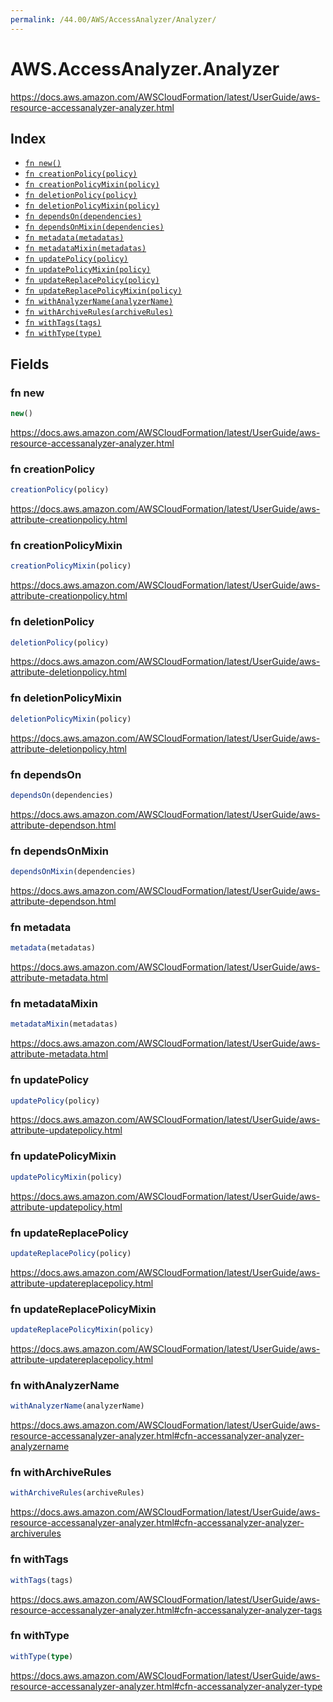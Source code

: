 ```yaml
---
permalink: /44.00/AWS/AccessAnalyzer/Analyzer/
---
```


# AWS.AccessAnalyzer.Analyzer

https://docs.aws.amazon.com/AWSCloudFormation/latest/UserGuide/aws-resource-accessanalyzer-analyzer.html

## Index

* [`fn new()`](#fn-new)
* [`fn creationPolicy(policy)`](#fn-creationpolicy)
* [`fn creationPolicyMixin(policy)`](#fn-creationpolicymixin)
* [`fn deletionPolicy(policy)`](#fn-deletionpolicy)
* [`fn deletionPolicyMixin(policy)`](#fn-deletionpolicymixin)
* [`fn dependsOn(dependencies)`](#fn-dependson)
* [`fn dependsOnMixin(dependencies)`](#fn-dependsonmixin)
* [`fn metadata(metadatas)`](#fn-metadata)
* [`fn metadataMixin(metadatas)`](#fn-metadatamixin)
* [`fn updatePolicy(policy)`](#fn-updatepolicy)
* [`fn updatePolicyMixin(policy)`](#fn-updatepolicymixin)
* [`fn updateReplacePolicy(policy)`](#fn-updatereplacepolicy)
* [`fn updateReplacePolicyMixin(policy)`](#fn-updatereplacepolicymixin)
* [`fn withAnalyzerName(analyzerName)`](#fn-withanalyzername)
* [`fn withArchiveRules(archiveRules)`](#fn-witharchiverules)
* [`fn withTags(tags)`](#fn-withtags)
* [`fn withType(type)`](#fn-withtype)

## Fields

### fn new

```ts
new()
```

https://docs.aws.amazon.com/AWSCloudFormation/latest/UserGuide/aws-resource-accessanalyzer-analyzer.html

### fn creationPolicy

```ts
creationPolicy(policy)
```

https://docs.aws.amazon.com/AWSCloudFormation/latest/UserGuide/aws-attribute-creationpolicy.html

### fn creationPolicyMixin

```ts
creationPolicyMixin(policy)
```

https://docs.aws.amazon.com/AWSCloudFormation/latest/UserGuide/aws-attribute-creationpolicy.html

### fn deletionPolicy

```ts
deletionPolicy(policy)
```

https://docs.aws.amazon.com/AWSCloudFormation/latest/UserGuide/aws-attribute-deletionpolicy.html

### fn deletionPolicyMixin

```ts
deletionPolicyMixin(policy)
```

https://docs.aws.amazon.com/AWSCloudFormation/latest/UserGuide/aws-attribute-deletionpolicy.html

### fn dependsOn

```ts
dependsOn(dependencies)
```

https://docs.aws.amazon.com/AWSCloudFormation/latest/UserGuide/aws-attribute-dependson.html

### fn dependsOnMixin

```ts
dependsOnMixin(dependencies)
```

https://docs.aws.amazon.com/AWSCloudFormation/latest/UserGuide/aws-attribute-dependson.html

### fn metadata

```ts
metadata(metadatas)
```

https://docs.aws.amazon.com/AWSCloudFormation/latest/UserGuide/aws-attribute-metadata.html

### fn metadataMixin

```ts
metadataMixin(metadatas)
```

https://docs.aws.amazon.com/AWSCloudFormation/latest/UserGuide/aws-attribute-metadata.html

### fn updatePolicy

```ts
updatePolicy(policy)
```

https://docs.aws.amazon.com/AWSCloudFormation/latest/UserGuide/aws-attribute-updatepolicy.html

### fn updatePolicyMixin

```ts
updatePolicyMixin(policy)
```

https://docs.aws.amazon.com/AWSCloudFormation/latest/UserGuide/aws-attribute-updatepolicy.html

### fn updateReplacePolicy

```ts
updateReplacePolicy(policy)
```

https://docs.aws.amazon.com/AWSCloudFormation/latest/UserGuide/aws-attribute-updatereplacepolicy.html

### fn updateReplacePolicyMixin

```ts
updateReplacePolicyMixin(policy)
```

https://docs.aws.amazon.com/AWSCloudFormation/latest/UserGuide/aws-attribute-updatereplacepolicy.html

### fn withAnalyzerName

```ts
withAnalyzerName(analyzerName)
```

https://docs.aws.amazon.com/AWSCloudFormation/latest/UserGuide/aws-resource-accessanalyzer-analyzer.html#cfn-accessanalyzer-analyzer-analyzername

### fn withArchiveRules

```ts
withArchiveRules(archiveRules)
```

https://docs.aws.amazon.com/AWSCloudFormation/latest/UserGuide/aws-resource-accessanalyzer-analyzer.html#cfn-accessanalyzer-analyzer-archiverules

### fn withTags

```ts
withTags(tags)
```

https://docs.aws.amazon.com/AWSCloudFormation/latest/UserGuide/aws-resource-accessanalyzer-analyzer.html#cfn-accessanalyzer-analyzer-tags

### fn withType

```ts
withType(type)
```

https://docs.aws.amazon.com/AWSCloudFormation/latest/UserGuide/aws-resource-accessanalyzer-analyzer.html#cfn-accessanalyzer-analyzer-type